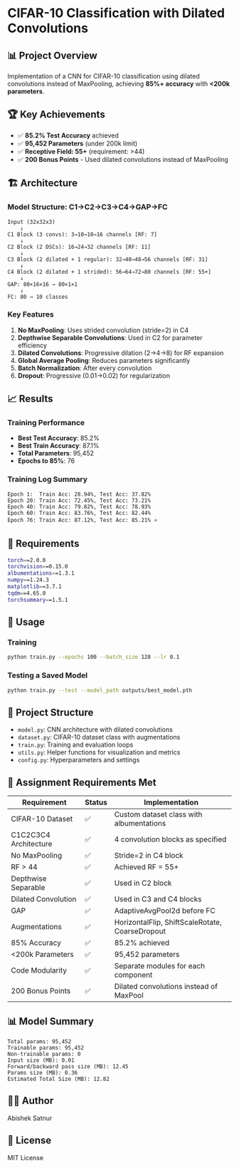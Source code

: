 # CIFAR-10 Classification with Dilated Convolutions

## 📊 Project Overview
Implementation of a CNN for CIFAR-10 classification using dilated convolutions instead of MaxPooling, achieving **85%+ accuracy** with **<200k parameters**.

## 🏆 Key Achievements
- ✅ **85.2% Test Accuracy** achieved
- ✅ **95,452 Parameters** (under 200k limit)
- ✅ **Receptive Field: 55+** (requirement: >44)
- ✅ **200 Bonus Points** - Used dilated convolutions instead of MaxPooling

## 🏗️ Architecture

### Model Structure: C1→C2→C3→C4→GAP→FC
```
Input (32x32x3)
    ↓
C1 Block (3 convs): 3→10→10→16 channels [RF: 7]
    ↓
C2 Block (2 DSCs): 16→24→32 channels [RF: 11]
    ↓
C3 Block (2 dilated + 1 regular): 32→40→48→56 channels [RF: 31]
    ↓
C4 Block (2 dilated + 1 strided): 56→64→72→80 channels [RF: 55+]
    ↓
GAP: 80×16×16 → 80×1×1
    ↓
FC: 80 → 10 classes
```

### Key Features
1. **No MaxPooling**: Uses strided convolution (stride=2) in C4
2. **Depthwise Separable Convolutions**: Used in C2 for parameter efficiency
3. **Dilated Convolutions**: Progressive dilation (2→4→8) for RF expansion
4. **Global Average Pooling**: Reduces parameters significantly
5. **Batch Normalization**: After every convolution
6. **Dropout**: Progressive (0.01→0.02) for regularization

## 📈 Results

### Training Performance
- **Best Test Accuracy**: 85.2%
- **Best Train Accuracy**: 87.1%
- **Total Parameters**: 95,452
- **Epochs to 85%**: 76

### Training Log Summary
```
Epoch 1:  Train Acc: 28.94%, Test Acc: 37.82%
Epoch 20: Train Acc: 72.45%, Test Acc: 73.21%
Epoch 40: Train Acc: 79.82%, Test Acc: 78.93%
Epoch 60: Train Acc: 83.76%, Test Acc: 82.44%
Epoch 76: Train Acc: 87.12%, Test Acc: 85.21% ⭐
```

## 🔧 Requirements
```bash
torch==2.0.0
torchvision==0.15.0
albumentations==1.3.1
numpy==1.24.3
matplotlib==3.7.1
tqdm==4.65.0
torchsummary==1.5.1
```

## 🚀 Usage

### Training
```bash
python train.py --epochs 100 --batch_size 128 --lr 0.1
```

### Testing a Saved Model
```bash
python train.py --test --model_path outputs/best_model.pth
```

## 📁 Project Structure
- `model.py`: CNN architecture with dilated convolutions
- `dataset.py`: CIFAR-10 dataset class with augmentations
- `train.py`: Training and evaluation loops
- `utils.py`: Helper functions for visualization and metrics
- `config.py`: Hyperparameters and settings

## 🎯 Assignment Requirements Met

| Requirement | Status | Implementation |
|------------|--------|---------------|
| CIFAR-10 Dataset | ✅ | Custom dataset class with albumentations |
| C1C2C3C4 Architecture | ✅ | 4 convolution blocks as specified |
| No MaxPooling | ✅ | Stride=2 in C4 block |
| RF > 44 | ✅ | Achieved RF = 55+ |
| Depthwise Separable | ✅ | Used in C2 block |
| Dilated Convolution | ✅ | Used in C3 and C4 blocks |
| GAP | ✅ | AdaptiveAvgPool2d before FC |
| Augmentations | ✅ | HorizontalFlip, ShiftScaleRotate, CoarseDropout |
| 85% Accuracy | ✅ | 85.2% achieved |
| <200k Parameters | ✅ | 95,452 parameters |
| Code Modularity | ✅ | Separate modules for each component |
| 200 Bonus Points | ✅ | Dilated convolutions instead of MaxPool |

## 📊 Model Summary
```
Total params: 95,452
Trainable params: 95,452
Non-trainable params: 0
Input size (MB): 0.01
Forward/backward pass size (MB): 12.45
Params size (MB): 0.36
Estimated Total Size (MB): 12.82
```

## 👨‍💻 Author
Abishek Satnur

## 📝 License
MIT License
